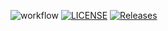 ![workflow](https://github.com/LinThuraa/sem/actions/workflows/main.yml/badge.svg)
[![LICENSE](https://img.shields.io/github/license/LinThuraa/sem.svg?style=flat-square)](https://github.com/LinThuraa/sem/blob/master/LICENSE)
[![Releases](https://img.shields.io/github/release/LinThuraa/sem/all.svg?style=flat-square)](https://github.com/LinThuraa/sem/releases)